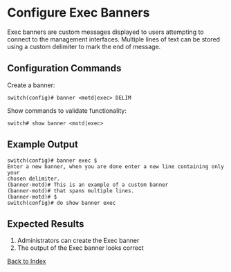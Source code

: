 # Configure Exec Banners

Exec banners are custom messages displayed to users attempting to connect to the management interfaces. Multiple lines of text can be stored using a custom delimiter to mark the end of message.

## Configuration Commands

Create a banner:

```
switch(config)# banner <motd|exec> DELIM
```

Show commands to validate functionality:

```
switch# show banner <motd|exec>
```

## Example Output

```
switch(config)# banner exec $
Enter a new banner, when you are done enter a new line containing only your
chosen delimiter.
(banner-motd)# This is an example of a custom banner
(banner-motd)# that spans multiple lines.
(banner-motd)# $
switch(config)# do show banner exec
```

## Expected Results

1. Administrators can create the Exec banner
2. The output of the Exec banner looks correct

[Back to Index](../index.md)